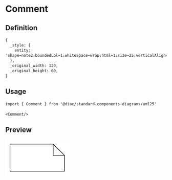# Comment

## Definition

```
{
  _style: { 
    entity: 'shape=note2;boundedLbl=1;whiteSpace=wrap;html=1;size=25;verticalAlign=top;align=center;',
  },
  _original_width: 120,
  _original_height: 60,
}
```

## Usage

```
import { Comment } from '@diac/standard-components-diagrams/uml25'

<Comment/>
```

## Preview

<img src="./comment.png" width="200"/>
